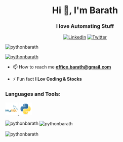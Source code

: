 <h1 align="center">Hi 👋, I'm Barath</h1>
<h3 align="center">I love Automating Stuff</h3>

<p align="center"> 
<a href="https://www.linkedin.com/in/barathkumar-m/"><img alt="LinkedIn" src="https://img.shields.io/badge/-Python_Barath-blue?style=flat-square&logo=Linkedin&logoColor=white&link=https://www.linkedin.com/in/barathkumar-m/"></a>
<a href="https://twitter.com/barath_Kumar_m"><img alt="Twitter" src="https://img.shields.io/badge/-Python_Barath-1ca0f1?style=flat-square&logo=twitter&logoColor=white&link=https://twitter.com/barath_Kumar_m"></a>

</p>

<p align="left"> <img src="https://komarev.com/ghpvc/?username=pythonbarath&label=Profile%20views&color=e100ff&style=flat-square" alt="pythonbarath" /> </p>

<p align="left"> <a href="https://github.com/ryo-ma/github-profile-trophy"><img src="https://github-profile-trophy.vercel.app/?username=pythonbarath" alt="pythonbarath" /></a> </p>



- 📫 How to reach me **office.barath@gmail.com**

- ⚡ Fun fact **I Lov Coding & Stocks**

<!-- <h3 align="left">Connect with me:</h3>
<p align="left">
<a href="https://www.hackerrank.com/techtanic" target="blank"><img align="center" src="https://raw.githubusercontent.com/rahuldkjain/github-profile-readme-generator/master/src/images/icons/Social/hackerrank.svg" alt="techtanic" height="30" width="40" /></a>
<a href="https://discord.gg/wFsfhJh4Rh" target="blank"><img align="center" src="https://raw.githubusercontent.com/rahuldkjain/github-profile-readme-generator/master/src/images/icons/Social/discord.svg" alt="wFsfhJh4Rh" height="30" width="40" /></a>
</p> -->

<h3 align="left">Languages and Tools:</h3>
<p align="left">  </a> <a href="https://www.mysql.com/" target="_blank"> <img src="https://raw.githubusercontent.com/devicons/devicon/master/icons/mysql/mysql-original-wordmark.svg" alt="mysql" width="40" height="40"/> </a> <a href="https://www.python.org" target="_blank"> <img src="https://raw.githubusercontent.com/devicons/devicon/master/icons/python/python-original.svg" alt="python" width="40" height="40"/> </a> </p>

<p><img align="left" src="https://github-readme-stats.vercel.app/api/top-langs?username=pythonbarath&show_icons=true&theme=dark&hide_border=true&locale=en&layout=compact" alt="pythonbarath" /></p>

<p>&nbsp;<img align="center" src="https://github-readme-stats.vercel.app/api?username=pythonbarath&show_icons=true&theme=dark&hide_border=true&locale=en" alt="pythonbarath" /></p>

<p><img align="center" src="https://github-readme-streak-stats.herokuapp.com/?user=pythonbarath&theme=dark" alt="pythonbarath" /></p>
